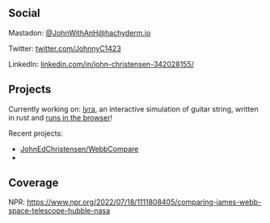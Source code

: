 ## Social
Mastadon: [@JohnWithAnH@hachyderm.io](https://hachyderm.io/@JohnWithAnH)

Twitter: [twitter.com/JohnnyC1423](https://twitter.com/JohnnyC1423)

LinkedIn: [linkedin.com/in/john-christensen-342028155/](https://www.linkedin.com/in/john-christensen-342028155/)

## Projects

Currently working on: [lyra](https://github.com/JohnEdChristensen/lyra), an interactive simulation of guitar string, written in rust and [runs in the browser](https://johnedchristensen.github.io/lyra/)!

Recent projects: 
- [JohnEdChristensen/WebbCompare](https://github.com/JohnEdChristensen/WebbCompare)
- 

## Coverage

NPR: https://www.npr.org/2022/07/18/1111808405/comparing-james-webb-space-telescope-hubble-nasa
<!--
**JohnEdChristensen/JohnEdChristensen** is a ✨ _special_ ✨ repository because its `README.md` (this file) appears on your GitHub profile.

Here are some ideas to get you started:

- 🔭 I’m currently working on ...
- 🌱 I’m currently learning ...
- 👯 I’m looking to collaborate on ...
- 🤔 I’m looking for help with ...
- 💬 Ask me about ...
- 📫 How to reach me: ...
- 😄 Pronouns: ...
- ⚡ Fun fact: ...
-->
